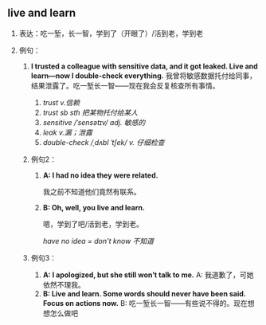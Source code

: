 ## live and learn

1. 表达：吃一堑，长一智，学到了（开眼了）/活到老，学到老

2. 例句：

   1. **I trusted a colleague with sensitive data, and it got leaked. Live and learn—now I double-check everything.**
      我曾将敏感数据托付给同事，结果泄露了。吃一堑长一智——现在我会反复核查所有事情。

      1. *trust v.信赖*
      2. *trust sb sth 把某物托付给某人*
      3. *sensitive /ˈsensətɪv/ adj.* *敏感的*
      4. *leak v.漏；泄露*
      5. *double-check /ˌdʌbl ˈtʃek/ v.* *仔细检查*

   2. 例句2：

      1. **A: I had no idea they were related.**

         我之前不知道他们竟然有联系。

      2. **B: Oh, well, you live and learn.**

         嗯，学到了吧/活到老，学到老。

         *have no idea = don't know 不知道*

   3. 例句3：

      1. **A: I apologized, but she still won’t talk to me.**
         A: 我道歉了，可她依然不理我。
      2. **B: Live and learn. Some words should never have been said. Focus on actions now.**
         B: 吃一堑长一智——有些说不得的。现在想想怎么做吧

      



























